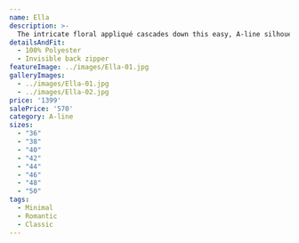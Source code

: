 ```yaml
---
name: Ella
description: >-
  The intricate floral appliqué cascades down this easy, A-line silhouette. With cap sleeves that truly seem to float down the shoulders and an illusion tulle back that showcases stunning embroidery, what’s not to love? Featuring a deep V-neckline and side slit in the skirt, Ella is the softest kind of romance.
detailsAndFit:
  - 100% Polyester
  - Invisible back zipper
featureImage: ../images/Ella-01.jpg
galleryImages:
  - ../images/Ella-01.jpg
  - ../images/Ella-02.jpg
price: '1399'
salePrice: '570'
category: A-line
sizes:
  - "36"
  - "38"
  - "40"
  - "42"
  - "44"
  - "46"
  - "48"
  - "50"
tags:
  - Minimal
  - Romantic
  - Classic
---
```


